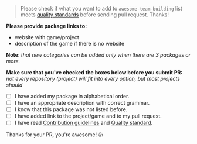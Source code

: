 > Please check if what you want to add to `awesome-team-building` list meets [quality standards](https://github.com/strobsi/awesome-team-building/blob/master/CONTRIBUTING.md#quality-standards) before sending pull request. Thanks!

**Please provide package links to:**

- website with game/project
- description of the game if there is no website

**Note**: _that new categories can be added only when there are 3 packages or more._

**Make sure that you've checked the boxes below before you submit PR:**
_not every repository (project) will fit into every option, but most projects should_

- [ ] I have added my package in alphabetical order.
- [ ] I have an appropriate description with correct grammar.
- [ ] I know that this package was not listed before.
- [ ] I have added link to the project/game and to my pull request.
- [ ] I have read [Contribution guidelines](https://github.com/strobsi/awesome-team-building/blob/main/CONTRIBUTING.md#contribution-guidelines) and [Quality standard](https://github.com/strobsi/awesome-team-building/blob/main/CONTRIBUTING.md#quality-standards).

Thanks for your PR, you're awesome! :+1:
